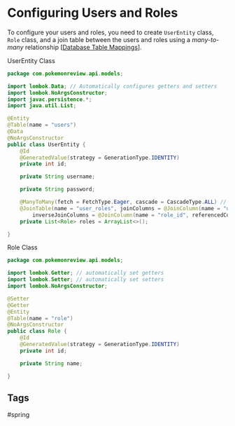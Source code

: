 # Configuring Users and Roles

To configure your users and roles, you need to create `UserEntity` class, `Role` class, and a join table between the users and roles using a *many-to-many* relationship [[Database Table Mappings](../202212170355)].  

UserEntity Class  
```java
package com.pokemonreview.api.models;

import lombok.Data; // Automatically configures getters and setters
import lombok.NoArgsConstructor;
import javac.persistence.*;
import java.util.List;

@Entity
@Table(name = "users")
@Data
@NoArgsConstructor
public class UserEntity {
    @Id
    @GeneratedValue(strategy = GenerationType.IDENTITY)
    private int id;

    private String username;

    private String password;

    @ManyToMany(fetch = FetchType.Eager, cascade = CascadeType.ALL) // FetchType eager will show the role to the user
    @JoinTable(name = "user_roles", joinColumns = @JoinColumn(name = "user_id", referencedColumn = "id"),
        inverseJoinColumns = @JoinColumn(name = "role_id", referencedColumName="id"))
    private List<Role> roles = ArrayList<>();

}
```

Role Class
```java
package com.pokemonreview.api.models;

import lombok.Getter; // automatically set getters
import lombok.Setter; // automatically set setters
import lombok.NoArgsConstructor;

@Setter 
@Getter 
@Entity
@Table(name = "role")
@NoArgsConstructor
public class Role {
    @Id
    @GeneratedValue(strategy = GenerationType.IDENTITY)
    private int id;

    private String name;

}
```

## Tags
#spring
